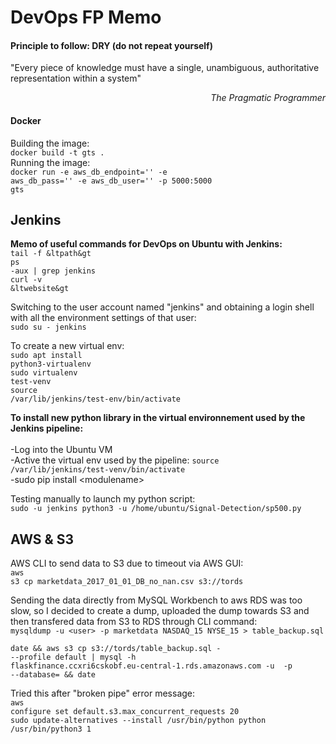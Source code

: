 # DevOps FP Memo

<h4>Principle to follow: DRY (do not repeat yourself)</h4>

"Every piece of knowledge must have a single, unambiguous, authoritative representation within a system"

<div align="right">
<i>The Pragmatic Programmer</i>
</div>


#### Docker

Building the image:</br>
<code>docker build -t gts .</code>
</br>
Running the image:</br>
<code>docker run -e aws_db_endpoint='<DNS>' -e aws_db_pass='<password>' -e aws_db_user='<password>' -p 5000:5000 gts</code>



## Jenkins

<b>Memo of useful commands for DevOps on Ubuntu with Jenkins:</b></br>
<code>tail -f &ltpath&gt</code></br>
<code>ps -aux | grep jenkins</code></br>
<code>curl -v &ltwebsite&gt</code></br>


Switching to the user account named "jenkins" and obtaining a login shell with all the environment settings of that user:  
<code>sudo su - jenkins</code></br>

To create a new virtual env: </br>
<code>sudo apt install python3-virtualenv</code></br>
<code>sudo virtualenv test-venv</code></br>
<code>source /var/lib/jenkins/test-env/bin/activate</code>
</br>

<b>To install new python library in the virtual environnement used by the Jenkins pipeline:</b></br>
</br>
-Log into the Ubuntu VM</br>
-Active the virtual env used by the pipeline: <code>source /var/lib/jenkins/test-venv/bin/activate</code></br>
-sudo pip install \<modulename>


Testing manually to launch my python script:  </br>
```sudo -u jenkins python3 -u /home/ubuntu/Signal-Detection/sp500.py```






## AWS & S3

AWS CLI to send data to S3 due to timeout via AWS GUI:</br>
<code>aws s3 cp marketdata_2017_01_01_DB_no_nan.csv s3://tords</code>

Sending the data directly from MySQL Workbench to aws RDS was too slow, so I decided to create a dump, uploaded the dump towards S3 and then transfered data from S3 to RDS through CLI command:</br>
```mysqldump -u <user> -p marketdata NASDAQ_15 NYSE_15 > table_backup.sql```

<code>date && aws s3 cp s3://tords/table_backup.sql - --profile default | mysql -h flaskfinance.ccxri6cskobf.eu-central-1.rds.amazonaws.com -u <user> -p --database=<db name> && date</code>

Tried this after "broken pipe" error message:</br>
<code>aws configure set default.s3.max_concurrent_requests 20</code></br>
<code>sudo update-alternatives --install /usr/bin/python python /usr/bin/python3 1</code>
